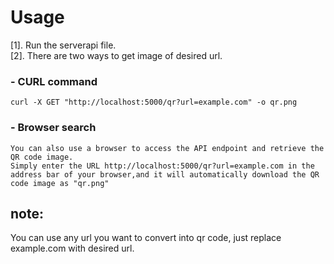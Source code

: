 # Usage
[1]. Run the serverapi file.\
[2]. There are two ways to get image of desired url.
###  - CURL command
    curl -X GET "http://localhost:5000/qr?url=example.com" -o qr.png
###  - Browser search
    You can also use a browser to access the API endpoint and retrieve the QR code image.
    Simply enter the URL http://localhost:5000/qr?url=example.com in the address bar of your browser,and it will automatically download the QR code image as "qr.png"
  
## note:
  You can use any url you want to convert into qr code, just replace example.com with desired url.
 
